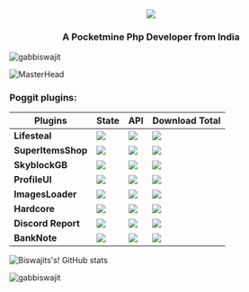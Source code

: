 ## <p align="center"> <a href="https://github.com/DenverCoder1/readme-typing-svg"><img src="https://readme-typing-svg.herokuapp.com/?lines=Hey!+There,+biswajit+Here!;A+Self+Taught+PHP+Developer!;Dev+Of+FrostNetwork™️!"></a> </p>

<h3 align="center">A Pocketmine Php Developer from India</h3>

<p align="left"> <img src="https://komarev.com/ghpvc/?username=gabbiswajit&label=Profile%20views&color=0e75b6&style=flat" alt="gabbiswajit" /> </p>

![MasterHead](https://1.bp.blogspot.com/-7A4WynwLsMw/XbBpCXG8fHI/AAAAAAAAMt4/uOa1bpLskYgrwGbllhSu2SDj_Mig8SXJQCLcBGAsYHQ/s1600/2000_600px.gif)

### Poggit plugins:

| **Plugins** | **State** | **API** | **Download Total** |
| --- | --- | --- | --- |
| **Lifesteal** | [![](https://poggit.pmmp.io/shield.state/Lifesteal)](https://poggit.pmmp.io/p/Lifesteal) | [![](https://poggit.pmmp.io/shield.api/Lifesteal)](https://poggit.pmmp.io/p/Lifesteal) | [![](https://poggit.pmmp.io/shield.dl.total/Lifesteal)](https://poggit.pmmp.io/p/Lifesteal)
| **SuperItemsShop** | [![](https://poggit.pmmp.io/shield.state/SuperItemsShop)](https://poggit.pmmp.io/p/SuperItemsShop) | [![](https://poggit.pmmp.io/shield.api/SuperItemsShop)](https://poggit.pmmp.io/p/SuperItemsShop) | [![](https://poggit.pmmp.io/shield.dl.total/SuperItemsShop)](https://poggit.pmmp.io/p/SuperItemsShop)
| **SkyblockGB** | [![](https://poggit.pmmp.io/shield.state/SkyblockGB)](https://poggit.pmmp.io/p/SkyblockGB) | [![](https://poggit.pmmp.io/shield.api/SkyblockGB)](https://poggit.pmmp.io/p/SkyblockGB) | [![](https://poggit.pmmp.io/shield.dl.total/SkyblockGB)](https://poggit.pmmp.io/p/SkyblockGB)
| **ProfileUI** | [![](https://poggit.pmmp.io/shield.state/Profile-Ui)](https://poggit.pmmp.io/p/Profile-Ui) | [![](https://poggit.pmmp.io/shield.api/Profile-Ui)](https://poggit.pmmp.io/p/Profile-Ui) | [![](https://poggit.pmmp.io/shield.dl.total/Profile-Ui)](https://poggit.pmmp.io/p/Profile-Ui)
| **ImagesLoader** | [![](https://poggit.pmmp.io/shield.state/ImagesLoader)](https://poggit.pmmp.io/p/ImagesLoader) | [![](https://poggit.pmmp.io/shield.api/ImagesLoader)](https://poggit.pmmp.io/p/ImagesLoader) | [![](https://poggit.pmmp.io/shield.dl.total/ImagesLoader)](https://poggit.pmmp.io/p/ImagesLoader)
| **Hardcore** | [![](https://poggit.pmmp.io/shield.state/Hardcore)](https://poggit.pmmp.io/p/Hardcore) | [![](https://poggit.pmmp.io/shield.api/Hardcore)](https://poggit.pmmp.io/p/Hardcore) | [![](https://poggit.pmmp.io/shield.dl.total/Hardcore)](https://poggit.pmmp.io/p/Hardcore)
| **Discord Report** | [![](https://poggit.pmmp.io/shield.state/ReportsDiscord)](https://poggit.pmmp.io/p/ReportsDiscord) | [![](https://poggit.pmmp.io/shield.api/ReportsDiscord)](https://poggit.pmmp.io/p/ReportsDiscord) | [![](https://poggit.pmmp.io/shield.dl.total/ReportsDiscord)](https://poggit.pmmp.io/p/ReportsDiscord)
| **BankNote** | [![](https://poggit.pmmp.io/shield.state/BankNote)](https://poggit.pmmp.io/p/BankNote) | [![](https://poggit.pmmp.io/shield.api/BankNote)](https://poggit.pmmp.io/p/BankNote) | [![](https://poggit.pmmp.io/shield.dl.total/BankNote)](https://poggit.pmmp.io/p/BankNote)

![Biswajits's! GitHub stats](https://github-readme-stats.vercel.app/api?username=gabbiswajit&show_icons=true&theme=radical)


<p><img align="center" src="https://github-readme-stats.vercel.app/api/top-langs?username=gabbiswajit&show_icons=true&locale=en&layout=compact" alt="gabbiswajit" /></p>

